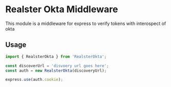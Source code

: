 # Realster Okta Middleware
This module is a middleware for express to verify tokens with interospect of okta

## Usage
```javascript
import { RealsterOkta } from 'RealsterOkta';

const discoverUrl = 'disvoery url goes here';
const auth = new RealsterOkta(discoveryUrl);

express.use(auth.cookie);
```
